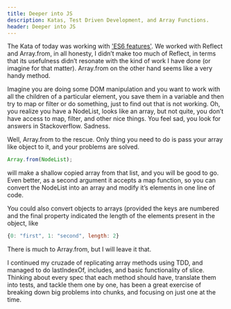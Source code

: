 ```yaml
---
title: Deeper into JS
description: Katas, Test Driven Development, and Array Functions.
header: Deeper into JS
---
```


The Kata of today was working with ['ES6 features']("https://jskatas.org"). We worked with Reflect and Array.from, in all honesty, I didn’t make too much of Reflect, in terms that its usefulness didn’t resonate with the kind of work I have done (or imagine for that matter). Array.from on the other hand seems like a very handy method.


Imagine you are doing some DOM manipulation and you want to work with all the children of a particular element, you save them in a variable and then try to map or filter or do something, just to find out that is not working. Oh, you realize you have a NodeList, looks like an array, but not quite, you don’t have access to map, filter, and other nice things. You feel sad, you look for answers in Stackoverflow. Sadness.


Well, Array.from to the rescue. Only thing you need to do is pass your array like object to it, and your problems are solved. 
```javascript
Array.from(NodeList);
``` 
will make a shallow copied array from that list, and you will be good to go.  Even better, as a second argument it accepts a map function, so you can convert the NodeList into an array and modify it’s elements in one line of code.


You could also convert objects to arrays (provided the keys are numbered and the final property indicated the length of the elements present in the object, like 
```javascript
{0: "first", 1: "second", length: 2}
```
There is much to Array.from, but I will leave it that.


I continued my cruzade of replicating array methods using TDD, and managed to do lastIndexOf, includes, and basic functionality of slice. Thinking about every spec that each method should have, translate them into tests, and tackle them one by one, has been a great exercise of breaking down big problems into chunks, and focusing on just one at the time.
